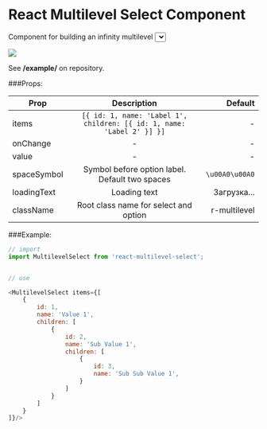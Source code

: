 # React Multilevel Select Component
Component for building an infinity multilevel <select> element as avito.ru category selector:



![](https://static.maxkrasnov.ru/react-multilevel-select.png)


 
See **/example/** on repository.
 
 
 
 ###Props:
 
 
| Prop          | Description   | Default  |
| ------------- |:-------------:| -----:|
| items      | ``` [{ id: 1, name: 'Label 1', children: [{ id: 1, name: 'Label 2' }] }] ``` | - |
| onChange      | -      |   - |
| value | -      |    - |
| spaceSymbol |    Symbol before option label. Default two spaces   |    ```\u00A0\u00A0``` |
| loadingText | Loading text      |    Загрузка... |
| className | Root class name for select and option      |    r-multilevel |



###Example:

```js
// import 
import MultilevelSelect from 'react-multilevel-select';


// use

<MultilevelSelect items={[
    {
        id: 1, 
        name: 'Value 1',
        children: [
            {
                id: 2, 
                name: 'Sub Value 1',
                children: [
                    {
                        id: 3, 
                        name: 'Sub Sub Value 1',
                    }
                ]
            }
        ]
    }
]}/>


```
